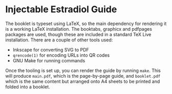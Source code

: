 # Injectable Estradiol Guide

The booklet is typeset using LaTeX, so the main dependency for
rendering it is a working LaTeX installation.  The booktabs, graphicx
and pdfpages packages are used, though these are included in a standard
TeX Live installation.  There are a couple of other tools used:

- Inkscape for converting SVG to PDF
- `qrencode(1)` for encoding URLs into QR codes
- GNU Make for running commands

Once the tooling is set up, you can render the guide by running
`make`.  This will produce `main.pdf`, which is the page-by-page
guide, and `booklet.pdf` which is the same content but arranged onto
A4 sheets to be printed and folded into a booklet.
